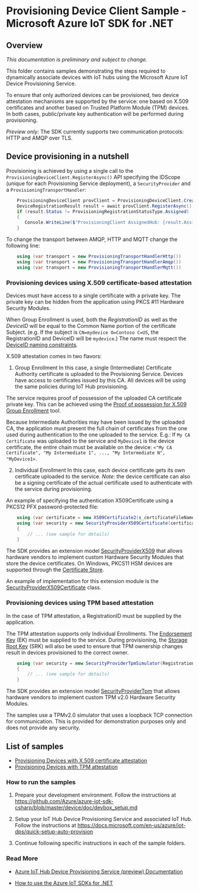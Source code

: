 # Provisioning Device Client Sample - Microsoft Azure IoT SDK for .NET

## Overview

_This documentation is preliminary and subject to change._

This folder contains samples demonstrating the steps required to dynamically associate devices with IoT hubs using the Microsoft Azure IoT Device Provisioning Service.

To ensure that only authorized devices can be provisioned, two device attestation mechanisms are supported by the service: one based on X.509 certificates and another based on Trusted Platform Module (TPM) devices. In both cases, public/private key authentication will be performed during provisioning.

_Preview only:_ The SDK currently supports two communication protocols: HTTP and AMQP over TLS.

## Device provisioning in a nutshell

Provisioning is achieved by using a single call to the `ProvisioningDeviceClient.RegisterAsync()` API specifying the IDScope (unique for each Provisioning Service deployment), a `SecurityProvider` and a `ProvisioningTransportHandler`:

```C#
    ProvisioningDeviceClient provClient = ProvisioningDeviceClient.Create(s_idScope, security, transport);
    DeviceRegistrationResult result = await provClient.RegisterAsync();
    if (result.Status != ProvisioningRegistrationStatusType.Assigned) 
    {
       Console.WriteLine($"ProvisioningClient AssignedHub: {result.AssignedHub}; DeviceID: {result.DeviceId}");
    }
```

To change the transport between AMQP, HTTP and MQTT change the following line:
```C#
    using (var transport = new ProvisioningTransportHandlerHttp())
    using (var transport = new ProvisioningTransportHandlerAmqp())
    using (var transport = new ProvisioningTransportHandlerMqtt())
```

### Provisioning devices using X.509 certificate-based attestation

Devices must have access to a single certificate with a private key. The private key can be hidden from the application using PKCS #11 Hardware Security Modules.

When Group Enrollment is used, both the _RegistrationID_ as well as the _DeviceID_ will be equal to the Common Name portion of the certificate Subject. (e.g. If the subject is `CN=mydevice O=Contoso C=US`, the RegistrationID and DeviceID will be `mydevice`.) The name must respect the [DeviceID naming constraints](https://docs.microsoft.com/en-us/azure/iot-hub/iot-hub-devguide-identity-registry).

X.509 attestation comes in two flavors: 

1. Group Enrollment
In this case, a single (Intermediate) Certificate Authority certificate is uploaded to the Provisioning Service. Devices have access to certificates issued by this CA. All devices will be using the same policies during IoT Hub provisioning.

The service requires proof of possession of the uploaded CA certificate private key. This can be achieved using the [Proof of possession for X.509 Group Enrollment](..\..\service\samples\GroupCertificateVerificationSample) tool.

Because Intermediate Authorities may have been issued by the uploaded CA, the application must present the full chain of certificates from the one used during authentication to the one uploaded to the service. E.g.: If `My CA Certificate` was uploaded to the service and `MyDevice1` is the device certificate, the entire chain must be available on the device: 
`<"My CA Certificate", "My Intermediate 1", ..., "My Intermediate N", "MyDevice1>`.

2. Individual Enrollment
In this case, each device certificate gets its own certificate uploaded to the service.
_Note:_ the device certificate can also be a signing certificate of the actual certificate used to authenticate with the service during provisioning.

An example of specifying the authentication X509Certificate using a PKCS12 PFX password-protected file:

```C#
    using (var certificate = new X509Certificate2(s_certificateFileName, certificatePassword))
    using (var security = new SecurityProviderX509Certificate(certificate))
    {
        // ... (see sample for details)
    }
```

The SDK provides an extension model [SecurityProviderX509](https://github.com/Azure/azure-iot-sdk-csharp/blob/master/shared/Microsoft.Azure.Devices.Shared/SecurityProviderX509.cs) that allows hardware vendors to implement custom Hardware Security Modules that store the device certificates. On Windows, PKCS11 HSM devices are supported through the [Certificate Store](https://docs.microsoft.com/en-us/windows-hardware/drivers/install/certificate-stores).

An example of implementation for this extension module is the [SecurityProviderX509Certificate](https://github.com/Azure/azure-iot-sdk-csharp/blob/master/shared/Microsoft.Azure.Devices.Shared/SecurityProviderX509Certificate.cs) class.

### Provisioning devices using TPM based attestation

In the case of TPM attestation, a RegistrationID must be supplied by the application.

The TPM attestation supports only Individual Enrollments. The [Endorsement Key](https://technet.microsoft.com/en-us/library/cc770443(v=ws.11).aspx) (EK) must be supplied to the service. During provisioning, the [Storage Root Key](https://technet.microsoft.com/en-us/library/cc753560(v=ws.11).aspx) (SRK) will also be used to ensure that TPM ownership changes result in devices provisioned to the correct owner.


```C#
    using (var security = new SecurityProviderTpmSimulator(RegistrationId))
    {
        // ... (see sample for details)
    }
```

The SDK provides an extension model [SecurityProviderTpm](https://github.com/Azure/azure-iot-sdk-csharp/blob/master/shared/Microsoft.Azure.Devices.Shared/SecurityProviderTpm.cs) that allows hardware vendors to implement custom TPM v2.0 Hardware Security Modules.

The samples use a TPMv2.0 simulator that uses a loopback TCP connection for communication. This is provided for demonstration purposes only and does not provide any security.

## List of samples

- [Provisioning Devices with X.509 certificate attestation](ProvisioningDeviceClientX509)
- [Provisioning Devices with TPM attestation](ProvisioningDeviceClientTpm)

### How to run the samples

1. Prepare your development environment. Follow the instructions at https://github.com/Azure/azure-iot-sdk-csharp/blob/master/device/doc/devbox_setup.md

2. Setup your IoT Hub Device Provisioning Service and associated IoT Hub. Follow the instructions at https://docs.microsoft.com/en-us/azure/iot-dps/quick-setup-auto-provision

4. Continue following specific instructions in each of the sample folders.

### Read More

- [Azure IoT Hub Device Provisioning Service (preview) Documentation](https://docs.microsoft.com/en-us/azure/iot-dps/)

- [How to use the Azure IoT SDKs for .NET](https://github.com/azure/azure-iot-sdk-csharp#how-to-use-the-azure-iot-sdks-for-net)
